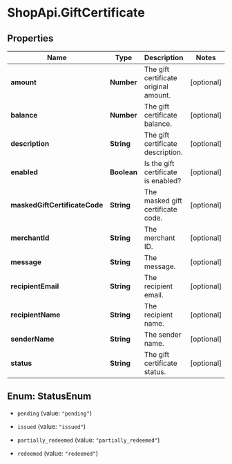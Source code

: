 # ShopApi.GiftCertificate

## Properties
Name | Type | Description | Notes
------------ | ------------- | ------------- | -------------
**amount** | **Number** | The gift certificate original amount. | [optional] 
**balance** | **Number** | The gift certificate balance. | [optional] 
**description** | **String** | The gift certificate description. | [optional] 
**enabled** | **Boolean** | Is the gift certificate is enabled? | [optional] 
**maskedGiftCertificateCode** | **String** | The masked gift certificate code. | [optional] 
**merchantId** | **String** | The merchant ID. | [optional] 
**message** | **String** | The message. | [optional] 
**recipientEmail** | **String** | The recipient email. | [optional] 
**recipientName** | **String** | The recipient name. | [optional] 
**senderName** | **String** | The sender name. | [optional] 
**status** | **String** | The gift certificate status. | [optional] 


<a name="StatusEnum"></a>
## Enum: StatusEnum


* `pending` (value: `"pending"`)

* `issued` (value: `"issued"`)

* `partially_redeemed` (value: `"partially_redeemed"`)

* `redeemed` (value: `"redeemed"`)




